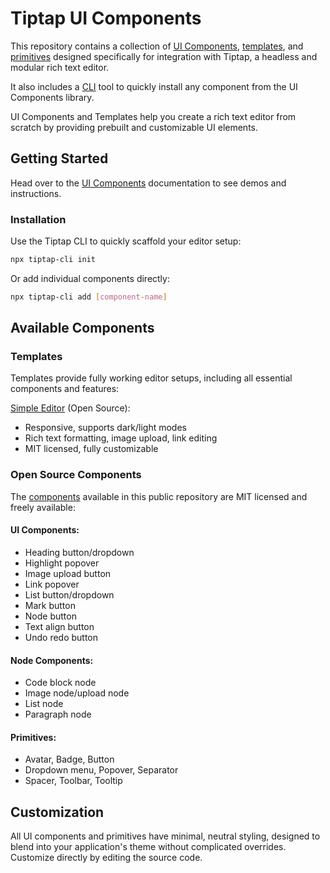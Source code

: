 # Tiptap UI Components

This repository contains a collection of [UI Components](https://tiptap.dev/docs/ui-components/components/overview), [templates](https://tiptap.dev/docs/ui-components/templates/simple-editor), and [primitives](https://tiptap.dev/docs/ui-components/primitives) designed specifically for integration with Tiptap, a headless and modular rich text editor.

It also includes a [CLI](https://tiptap.dev/docs/ui-components/getting-started/cli) tool to quickly install any component from the UI Components library.

UI Components and Templates help you create a rich text editor from scratch by providing prebuilt and customizable UI elements.


## Getting Started

Head over to the [UI Components](https://tiptap.dev/docs/ui-components/getting-started/overview) documentation to see demos and instructions.

### Installation

Use the Tiptap CLI to quickly scaffold your editor setup:

```bash
npx tiptap-cli init
```

Or add individual components directly:

```bash
npx tiptap-cli add [component-name]
```

## Available Components

### Templates

Templates provide fully working editor setups, including all essential components and features:

[Simple Editor](https://tiptap.dev/docs/ui-components/templates/simple-editor) (Open Source):
- Responsive, supports dark/light modes
- Rich text formatting, image upload, link editing
- MIT licensed, fully customizable


### Open Source Components

The [components](https://tiptap.dev/ui-components/components/overview) available in this public repository are MIT licensed and freely available:

#### UI Components:
- Heading button/dropdown
- Highlight popover
- Image upload button
- Link popover
- List button/dropdown
- Mark button
- Node button
- Text align button
- Undo redo button

#### Node Components:
- Code block node
- Image node/upload node
- List node
- Paragraph node

#### Primitives:
- Avatar, Badge, Button
- Dropdown menu, Popover, Separator
- Spacer, Toolbar, Tooltip

## Customization
All UI components and primitives have minimal, neutral styling, designed to blend into your application's theme without complicated overrides. Customize directly by editing the source code.
